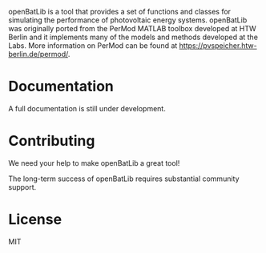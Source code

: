openBatLib is a tool that provides a set of 
functions and classes for simulating the performance of photovoltaic
energy systems. openBatLib was originally ported from the PerMod MATLAB
toolbox developed at HTW Berlin and it implements many
of the models and methods developed at the Labs. More information on
PerMod can be found at https://pvspeicher.htw-berlin.de/permod/.


Documentation
=============

A full documentation is still under development. 


Contributing
============

We need your help to make openBatLib a great tool!

The long-term success of openBatLib requires substantial community support.


License
=======

MIT
